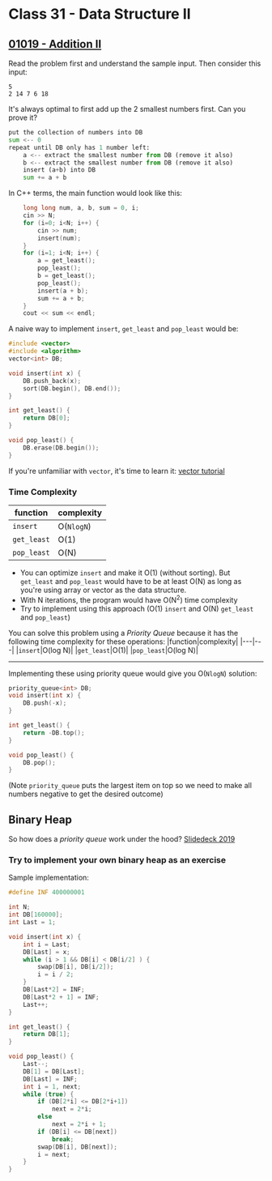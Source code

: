 # Class 31 - Data Structure II
## [01019 - Addition II](https://judge.hkoi.org/task/01019)
Read the problem first and understand the sample input. Then consider this input:
```
5
2 14 7 6 18
```
It's always optimal to first add up the 2 smallest numbers first. Can you prove it?
```python
put the collection of numbers into DB
sum <-- 0
repeat until DB only has 1 number left:
    a <-- extract the smallest number from DB (remove it also)
    b <-- extract the smallest number from DB (remove it also)
    insert (a+b) into DB
    sum += a + b
```
In C++ terms, the main function would look like this:
```cpp
    long long num, a, b, sum = 0, i;
    cin >> N;
    for (i=0; i<N; i++) {
        cin >> num;
        insert(num);
    }
    for (i=1; i<N; i++) {
        a = get_least();
        pop_least();
        b = get_least();
        pop_least();
        insert(a + b);
        sum += a + b;
    }
    cout << sum << endl;
```
A naive way to implement `insert`, `get_least` and `pop_least` would be:
```cpp
#include <vector>
#include <algorithm>
vector<int> DB;

void insert(int x) {
    DB.push_back(x);
    sort(DB.begin(), DB.end());
}

int get_least() {
    return DB[0];
}

void pop_least() {
    DB.erase(DB.begin());
}
```

If you're unfamiliar with `vector`, it's time to learn it: [vector tutorial](https://www.programiz.com/cpp-programming/vectors)

### Time Complexity
|function|complexity|
|---|---|
|`insert`|O(`NlogN`)|
|`get_least`|O(1)|
|`pop_least`|O(N)|

- You can optimize `insert` and make it O(1) (without sorting). But `get_least` and `pop_least` would have to be at least O(N) as long as you're using array or vector as the data structure.
- With N iterations, the program would have O(N<sup>2</sup>) time complexity
- Try to implement using this approach (O(1) `insert` and O(N) `get_least` and `pop_least`)

You can solve this problem using a *Priority Queue* because it has the following time complexity for these operations:
|function|complexity|
|---|---|
|`insert`|O(log N)|
|`get_least`|O(1)|
|`pop_least`|O(log N)|

---

Implementing these using priority queue would give you O(`NlogN`) solution:
```cpp
priority_queue<int> DB;
void insert(int x) {
    DB.push(-x);
}

int get_least() {
    return -DB.top();
}

void pop_least() {
    DB.pop();
}
```
(Note `priority_queue` puts the largest item on top so we need to make all numbers negative to get the desired outcome)

## Binary Heap
So how does a *priority queue* work under the hood?
[Slidedeck 2019](https://assets.hkoi.org/training2019/dsii.pdf)

### Try to implement your own binary heap as an exercise
Sample implementation:
```cpp
#define INF 400000001

int N;
int DB[160000];
int Last = 1;

void insert(int x) {
    int i = Last;
    DB[Last] = x;
    while (i > 1 && DB[i] < DB[i/2] ) {
        swap(DB[i], DB[i/2]);
        i = i / 2;
    }
    DB[Last*2] = INF;
    DB[Last*2 + 1] = INF;
    Last++;
}

int get_least() {
    return DB[1];
}

void pop_least() {
    Last--;
    DB[1] = DB[Last];
    DB[Last] = INF;
    int i = 1, next;
    while (true) {
        if (DB[2*i] <= DB[2*i+1])
            next = 2*i;
        else
            next = 2*i + 1;
        if (DB[i] <= DB[next])
            break;
        swap(DB[i], DB[next]);
        i = next;
    }
}
```
